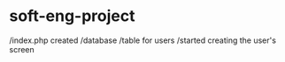 # soft-eng-project

/index.php created
/database
/table for users
/started creating the user's screen
